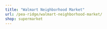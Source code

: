 ```yaml
---
title: "Walmart Neighborhood Market"
url: /pea-ridge/walmart-neighborhood-market/
shop: supermarket
---
```

